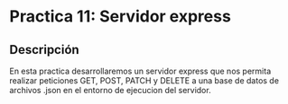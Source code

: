 
# Practica 11: Servidor express

## Descripción

En esta practica desarrollaremos un servidor express que nos permita realizar peticiones GET, POST, PATCH y DELETE a una base de datos de archivos .json en el entorno de ejecucion del servidor.

